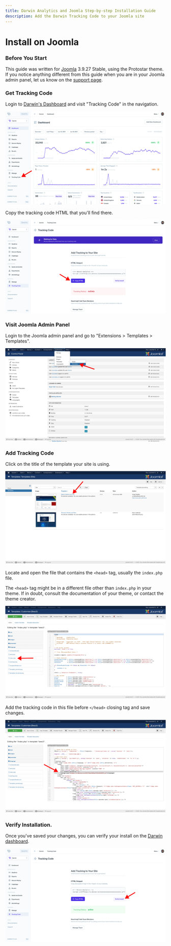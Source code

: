 ```yaml
---
title: Darwin Analytics and Joomla Step-by-step Installation Guide
description: Add the Darwin Tracking Code to your Joomla site
---
```


# Install on Joomla

### Before You Start

This guide was written for [Joomla](https://www.joomla.org/) 3.9.27 Stable, using the Protostar theme. If you notice anything different from this guide when you are in your Joomla admin panel, let us know on the [support page](/support).

### Get Tracking Code

Login to [Darwin's Dashboard](https://app.darwin.so/login) and visit "Tracking Code" in the navigation.

![Tracking Code](../install2.webp "Darwin - Tracking Code")

Copy the tracking code HTML that you'll find there.

![Copy Tracking Code](../install3.webp "Darwin - Copy Tracking Code")

### Visit Joomla Admin Panel

Login to the Joomla admin panel and go to "Extensions > Templates > Templates".

![Templates](./joomla1.webp "Joomla - Templates")

### Add Tracking Code

Click on the title of the template your site is using.

![Current Template](./joomla2.webp "Joomla - Current Template")

Locate and open the file that contains the `<head>` tag, usually the `index.php` file.

The `<head>` tag might be in a different file other than `index.php` in your theme. If in doubt, consult the documentation of your theme, or contact the theme creator.

![<head> Tag](./joomla3.webp "Joomla - <head> Tag")

Add the tracking code in this file before `</head>` closing tag and save changes.

![Add Tracking Code](./joomla4.webp "Joomla - Add Tracking Code")

### Verify Installation.

Once you've saved your changes, you can verify your install on the [Darwin dashboard](https://app.darwin.so).

![Verify Tracking Code](../install5.webp "Darwin - Verify Tracking Code")
